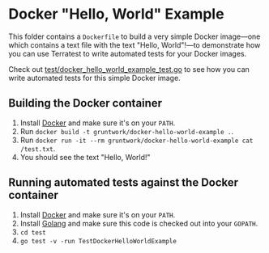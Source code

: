 # Docker "Hello, World" Example

This folder contains a `Dockerfile` to build a very simple Docker image—one which contains a text file with the
text "Hello, World"!—to demonstrate how you can use Terratest to write automated tests for your Docker images. 

Check out [test/docker_hello_world_example_test.go](https://github.com/terraform-modules-krish/terratest/blob/v0.28.3/test/docker_hello_world_example_test.go) to see how you can write
automated tests for this simple Docker image.




## Building the Docker container

1. Install [Docker](https://www.docker.com/) and make sure it's on your `PATH`.
1. Run `docker build -t gruntwork/docker-hello-world-example .`.
1. Run `docker run -it --rm gruntwork/docker-hello-world-example cat /test.txt`.
1. You should see the text "Hello, World!"




## Running automated tests against the Docker container

1. Install [Docker](https://www.docker.com/) and make sure it's on your `PATH`.
1. Install [Golang](https://golang.org/) and make sure this code is checked out into your `GOPATH`.
1. `cd test`
1. `go test -v -run TestDockerHelloWorldExample`
